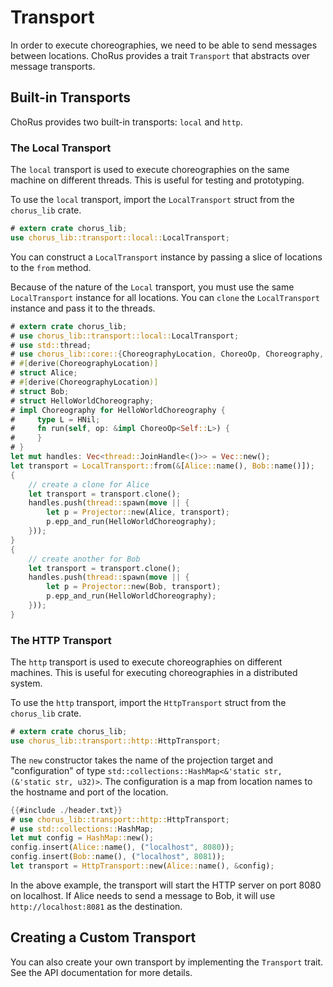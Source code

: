 # Transport

In order to execute choreographies, we need to be able to send messages between locations. ChoRus provides a trait `Transport` that abstracts over message transports.

## Built-in Transports

ChoRus provides two built-in transports: `local` and `http`.

### The Local Transport

The `local` transport is used to execute choreographies on the same machine on different threads. This is useful for testing and prototyping.

To use the `local` transport, import the `LocalTransport` struct from the `chorus_lib` crate.

```rust
# extern crate chorus_lib;
use chorus_lib::transport::local::LocalTransport;
```

You can construct a `LocalTransport` instance by passing a slice of locations to the `from` method.

Because of the nature of the `Local` transport, you must use the same `LocalTransport` instance for all locations. You can `clone` the `LocalTransport` instance and pass it to the threads.

```rust
# extern crate chorus_lib;
# use chorus_lib::transport::local::LocalTransport;
# use std::thread;
# use chorus_lib::core::{ChoreographyLocation, ChoreoOp, Choreography, Projector, HNil};
# #[derive(ChoreographyLocation)]
# struct Alice;
# #[derive(ChoreographyLocation)]
# struct Bob;
# struct HelloWorldChoreography;
# impl Choreography for HelloWorldChoreography {
#     type L = HNil;
#     fn run(self, op: &impl ChoreoOp<Self::L>) {
#     }
# }
let mut handles: Vec<thread::JoinHandle<()>> = Vec::new();
let transport = LocalTransport::from(&[Alice::name(), Bob::name()]);
{
    // create a clone for Alice
    let transport = transport.clone();
    handles.push(thread::spawn(move || {
        let p = Projector::new(Alice, transport);
        p.epp_and_run(HelloWorldChoreography);
    }));
}
{
    // create another for Bob
    let transport = transport.clone();
    handles.push(thread::spawn(move || {
        let p = Projector::new(Bob, transport);
        p.epp_and_run(HelloWorldChoreography);
    }));
}
```

### The HTTP Transport

The `http` transport is used to execute choreographies on different machines. This is useful for executing choreographies in a distributed system.

To use the `http` transport, import the `HttpTransport` struct from the `chorus_lib` crate.

```rust
# extern crate chorus_lib;
use chorus_lib::transport::http::HttpTransport;
```

The `new` constructor takes the name of the projection target and "configuration" of type `std::collections::HashMap<&'static str, (&'static str, u32)>`. The configuration is a map from location names to the hostname and port of the location.

```rust
{{#include ./header.txt}}
# use chorus_lib::transport::http::HttpTransport;
# use std::collections::HashMap;
let mut config = HashMap::new();
config.insert(Alice::name(), ("localhost", 8080));
config.insert(Bob::name(), ("localhost", 8081));
let transport = HttpTransport::new(Alice::name(), &config);
```

In the above example, the transport will start the HTTP server on port 8080 on localhost. If Alice needs to send a message to Bob, it will use `http://localhost:8081` as the destination.

## Creating a Custom Transport

You can also create your own transport by implementing the `Transport` trait. See the API documentation for more details.
